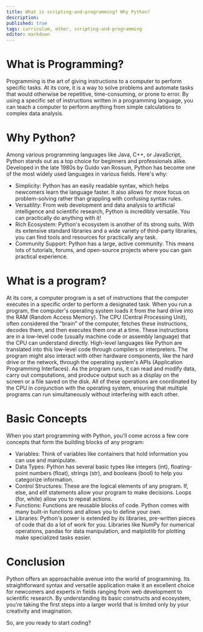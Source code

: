 ```yaml
---
title: What is scripting-and-programming? Why Python?
description: 
published: true
tags: curriculum, other, scripting-and-programming
editor: markdown
---
```


# What is Programming?

Programming is the art of giving instructions to a computer to perform specific tasks. At its core, it is a way to solve problems and automate tasks that would otherwise be repetitive, time-consuming, or prone to error. By using a specific set of instructions written in a programming language, you can teach a computer to perform anything from simple calculations to complex data analysis.

# Why Python?

Among various programming languages like Java, C++, or JavaScript, Python stands out as a top choice for beginners and professionals alike. Developed in the late 1980s by Guido van Rossum, Python has become one of the most widely used languages in various fields. Here's why:

 - Simplicity: Python has an easily readable syntax, which helps newcomers learn the language faster. It also allows for more focus on problem-solving rather than grappling with confusing syntax rules.
 - Versatility: From web development and data analysis to artificial intelligence and scientific research, Python is incredibly versatile. You can practically do anything with it!
 - Rich Ecosystem: Python's ecosystem is another of its strong suits. With its extensive standard libraries and a wide variety of third-party libraries, you can find tools and resources for practically any task. 
 - Community Support: Python has a large, active community. This means lots of tutorials, forums, and open-source projects where you can gain practical experience.

# What is a program?
At its core, a computer program is a set of instructions that the computer executes in a specific order to perform a designated task. When you run a program, the computer's operating system loads it from the hard drive into the RAM (Random Access Memory). The CPU (Central Processing Unit), often considered the "brain" of the computer, fetches these instructions, decodes them, and then executes them one at a time. These instructions are in a low-level code (usually machine code or assembly language) that the CPU can understand directly. High-level languages like Python are translated into this low-level code through compilers or interpreters. The program might also interact with other hardware components, like the hard drive or the network, through the operating system's APIs (Application Programming Interfaces). As the program runs, it can read and modify data, carry out computations, and produce output such as a display on the screen or a file saved on the disk. All of these operations are coordinated by the CPU in conjunction with the operating system, ensuring that multiple programs can run simultaneously without interfering with each other.



# Basic Concepts

When you start programming with Python, you'll come across a few core concepts that form the building blocks of any program:

- Variables: Think of variables like containers that hold information you can use and manipulate.
- Data Types: Python has several basic types like integers (int), floating-point numbers (float), strings (str), and booleans (bool) to help you categorize information.
- Control Structures: These are the logical elements of any program. If, else, and elif statements allow your program to make decisions. Loops (for, while) allow you to repeat actions.
- Functions: Functions are reusable blocks of code. Python comes with many built-in functions and allows you to define your own.
- Libraries: Python's power is extended by its libraries, pre-written pieces of code that do a lot of work for you. Libraries like NumPy for numerical operations, pandas for data manipulation, and matplotlib for plotting make specialized tasks easier.



# Conclusion

Python offers an approachable avenue into the world of programming. Its straightforward syntax and versatile application make it an excellent choice for newcomers and experts in fields ranging from web development to scientific research. By understanding its basic constructs and ecosystem, you're taking the first steps into a larger world that is limited only by your creativity and imagination.

So, are you ready to start coding?